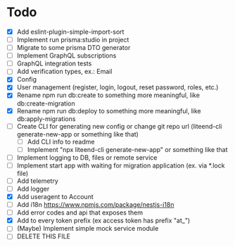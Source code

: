 # Todo

- [x] Add eslint-plugin-simple-import-sort
- [ ] Implement run prisma:studio in project
- [ ] Migrate to some prisma DTO generator
- [ ] Implement GraphQL subscriptions
- [ ] GraphQL integration tests
- [ ] Add verification types, ex.: Email
- [x] Config
- [x] User management (register, login, logout, reset password, roles, etc.)
- [x] Rename npm run db:create to something more meaningful, like db:create-migration
- [x] Rename npm run db:deploy to something more meaningful, like db:apply-migrations
- [ ] Create CLI for generating new config or change git repo url (liteend-cli generate-new-app or something like that)
  - [ ] Add CLI info to readme
  - [ ] Implement "npx liteend-cli generate-new-app" or something like that
- [ ] Implement logging to DB, files or remote service
- [ ] Implement start app with waiting for migration application (ex. via *.lock file)
- [ ] Add telemetry
- [ ] Add logger
- [x] Add useragent to Account
- [ ] Add i18n https://www.npmjs.com/package/nestjs-i18n
- [ ] Add error codes and api that exposes them
- [x] Add to every token prefix (ex access token has prefix "at_")
- [ ] (Maybe) Implement simple mock service module
- [ ] DELETE THIS FILE
